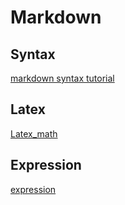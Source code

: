 # Markdown
## Syntax
[markdown syntax tutorial](md-help.md)
## Latex
[Latex_math](Latex_math.md)

## Expression
[expression](expression.md)

